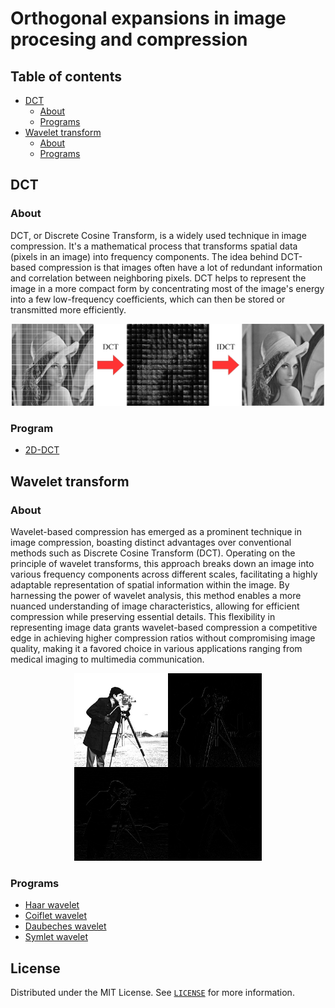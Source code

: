 # Orthogonal expansions in image procesing and compression
## Table of contents
- [DCT](#dct)
    - [About](#about)
    - [Programs](#programs)
- [Wavelet transform](#wavelet-transform)    
    - [About](#about-1)
    - [Programs](#programs-1)

## DCT
### About
DCT, or Discrete Cosine Transform, is a widely used technique in image compression. It's a mathematical process that transforms spatial data (pixels in an image) into frequency components. The idea behind DCT-based compression is that images often have a lot of redundant information and correlation between neighboring pixels. DCT helps to represent the image in a more compact form by concentrating most of the image's energy into a few low-frequency coefficients, which can then be stored or transmitted more efficiently.

<p align="center">
    <img src=".github/DCT.png" width = 500>
</p>

### Program
- [2D-DCT](https://github.com/datapaw/orthogonal_expansion_in_image_processing_and_compression/blob/main/src/main.m#L403)

## Wavelet transform
### About
Wavelet-based compression has emerged as a prominent technique in image compression, boasting distinct advantages over conventional methods such as Discrete Cosine Transform (DCT). Operating on the principle of wavelet transforms, this approach breaks down an image into various frequency components across different scales, facilitating a highly adaptable representation of spatial information within the image. By harnessing the power of wavelet analysis, this method enables a more nuanced understanding of image characteristics, allowing for efficient compression while preserving essential details. This flexibility in representing image data grants wavelet-based compression a competitive edge in achieving higher compression ratios without compromising image quality, making it a favored choice in various applications ranging from medical imaging to multimedia communication.

<p align="center">
    <img src=".github/Haar_wave.png" width = 300>
</p>

### Programs
- [Haar wavelet](https://github.com/datapaw/orthogonal_expansion_in_image_processing_and_compression/blob/main/src/main.m#L203)
- [Coiflet wavelet](https://github.com/datapaw/orthogonal_expansion_in_image_processing_and_compression/blob/main/src/main.m#L236)
- [Daubeches wavelet](https://github.com/datapaw/orthogonal_expansion_in_image_processing_and_compression/blob/main/src/main.m#L224)
- [Symlet wavelet](https://github.com/datapaw/orthogonal_expansion_in_image_processing_and_compression/blob/main/src/main.m#L248)

## License
Distributed under the MIT License. See [`LICENSE`](/LICENSE) for more information.